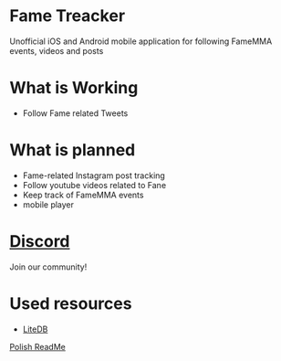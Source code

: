 # Fame Treacker
Unofficial iOS and Android mobile application for following FameMMA events, videos and posts

# What is Working
- Follow Fame related Tweets

# What is planned
- Fame-related Instagram post tracking
- Follow youtube videos related to Fane
- Keep track of FameMMA events
- mobile player

# [Discord](https://discord.gg/Qdv2x7PhvH)
Join our community!

# Used resources
- [LiteDB](https://github.com/mbdavid/LiteDB)

[Polish ReadMe](/README.md)
